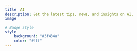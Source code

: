 ```yaml
---
title: AI
description: Get the latest tips, news, and insights on AI.
image: 

# Badge style
style:
    background: "#3f434a"
    color: "#fff"
---
```

